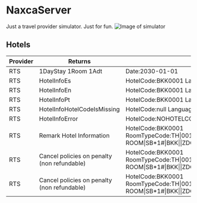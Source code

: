 # NaxcaServer

Just a travel provider simulator. Just for fun.
![Image of simulator](https://lh5.googleusercontent.com/-OiR2Zahgryc/TWtD_hbzbWI/AAAAAAAABeY/S4F8ZLelA2w/s1600/diy_flight_simulator.jpg)
 
## Hotels

Provider|Returns|When request is|Url
|---|---|---|---|
|RTS|1DayStay 1Room 1Adt|Date:2030-01-01|http://matabares.com:8000/rtssimulation/WebServiceProjects/NetWebService/WsHotelProducts.asmx
|RTS|HotelInfoEs|HotelCode:BKK0001 Language:AR|
|RTS|HotelInfoEn|HotelCode:BKK0001 Language:EN|
|RTS|HotelInfoPt|HotelCode:BKK0001 Language:BR|
|RTS|HotelInfoHotelCodeIsMissing|HotelCode:null Language:AR|
|RTS|HotelInfoError|HotelCode:NOHOTELCODE Language:AR|
|RTS|Remark Hotel Information|HotelCode:BKK0001  RoomTypeCode:TH&#124;001:AVAU:19491:M50496:219274:215398&#124;PREMIER ROOM&#124;SB*1#&#124;BKK&#124;&#124;ZDG.CQ&#124;USD&#124;JHPRZGK&#124;~None|http://matabares.com:8000/rtssimulation/WebServiceProjects/NetWebService/WsHotelProducts.asmx
|RTS|Cancel policies on penalty (non refundable)|HotelCode:BKK0001 RoomTypeCode:TH&#124;001:AVAU:19491:M50496:219274:215398&#124;PREMIER ROOM&#124;SB*1#&#124;BKK&#124;&#124;ZDG.CQ&#124;USD&#124;JHPRZGK&#124;~None|
|RTS|Cancel policies on penalty (non refundable)|HotelCode:BKK0001 RoomTypeCode:TH&#124;001:AVAU:19491:M50496:219274:215398&#124;PREMIER ROOM&#124;SB*1#&#124;BKK&#124;&#124;ZDG.CQ&#124;USD&#124;JHPRZGK&#124;~None|
